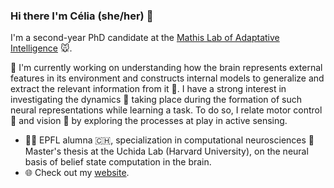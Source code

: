 ### Hi there I'm Célia (she/her) 👋 

I'm a second-year PhD candidate at the [Mathis Lab of Adaptative Intelligence](http://www.mackenziemathislab.org/) 🐭. 

🔭 I'm currently working on understanding how the brain represents external features in its environment and constructs internal models to generalize and extract the relevant information from it 🧩. I have a strong interest in investigating the dynamics 💫 taking place during the formation of such neural representations while learning a task. To do so, I relate motor control 💪 and vision 👀 by exploring the processes at play in active sensing.

- 👩‍🎓 EPFL alumna 🇨🇭, specialization in computational neurosciences 🧠 Master's thesis at the Uchida Lab (Harvard University), on the neural basis of belief state computation in the brain.
- 🌐 Check out my [website](https://celiabenquet.netlify.app/).

<!--
**CeliaBenquet/CeliaBenquet** is a ✨ _special_ ✨ repository because its `README.md` (this file) appears on your GitHub profile.

Here are some ideas to get you started:

- 🔭 I’m currently working on ...
- 🌱 I’m currently learning ...
- 👯 I’m looking to collaborate on ...
- 🤔 I’m looking for help with ...
- 💬 Ask me about ...
- 📫 How to reach me: ...
- 😄 Pronouns: ...
- ⚡ Fun fact: ...
-->

 <!-- ![Anurag's GitHub stats](https://github-readme-stats-git-masterrstaa-rickstaa.vercel.app/api?username=Neclow&count_private=true)" --->

<!-- ![Top Langs](https://github-readme-stats.vercel.app/api/top-langs/?username=CeliaBenquet&layout=compact&hide=m&size_weight=0.5&count_weight=0.5)

<!---
